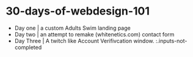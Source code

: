 # 30-days-of-webdesign-101

* Day one | a custom Adults Swim landing page
* Day two | an attempt to remake (whitenetics.com) contact form
* Day Three | A twitch like Account Verifivcation window. :.inputs-not-completed
